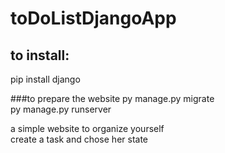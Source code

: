 # toDoListDjangoApp

## to install:  
pip install django  

###to prepare the website 
py manage.py migrate  
py manage.py runserver  

a simple website to organize yourself  
create a task  and chose her state  
